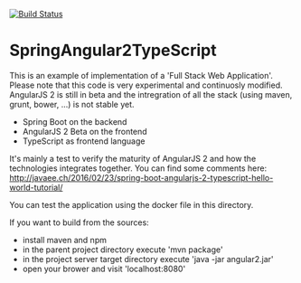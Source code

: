 [![Build Status](https://travis-ci.org/marco76/SpringAngular2TypeScript.svg?branch=master)](https://travis-ci.org/marco76/SpringAngular2TypeScript)

# SpringAngular2TypeScript

This is an example of implementation of a 'Full Stack Web Application'.
Please note that this code is very experimental and continuosly modified.
AngularJS 2 is still in beta and the intregration of all the stack (using maven, grunt, bower, ...) is not stable yet.

- Spring Boot on the backend
- AngularJS 2 Beta on the frontend
- TypeScript as frontend language

It's mainly a test to verify the maturity of AngularJS 2 and how the technologies integrates together.
You can find some comments here: http://javaee.ch/2016/02/23/spring-boot-angularjs-2-typescript-hello-world-tutorial/

You can test the application using the docker file in this directory.

If you want to build from the sources:
- install maven and npm
- in the parent project directory execute 'mvn package'
- in the project server target directory execute 'java -jar angular2.jar'
- open your brower and visit 'localhost:8080'
